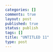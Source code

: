 ```yaml
--- 
categories: []
comments: true
layout: post
published: true
status: publish
tags: []
title: "UNTITLED 11"
type: post
---
```

<div id="msgcns!3725CC0EE38B1F6!786" class="bvMsg"><br></div>
